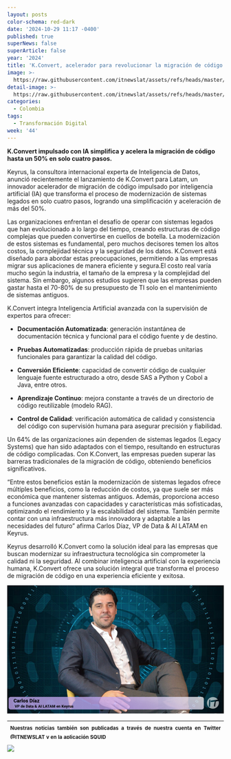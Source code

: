 ```yaml
---
layout: posts
color-schema: red-dark
date: '2024-10-29 11:17 -0400'
published: true
superNews: false
superArticle: false
year: '2024'
title: 'K.Convert, acelerador para revolucionar la migración de código con IA '
image: >-
  https://raw.githubusercontent.com/itnewslat/assets/refs/heads/master/img/540x320/Carlos-Diaz-p.jpg
detail-image: >-
  https://raw.githubusercontent.com/itnewslat/assets/refs/heads/master/img/1024x680/Carlos-Diaz-g.jpg
categories:
  - Colombia
tags:
  - Transformación Digital
week: '44'
---
```

**K.Convert impulsado con IA simplifica y acelera la migración de código hasta un 50% en solo cuatro pasos.**

Keyrus, la consultora internacional experta de Inteligencia de Datos, anunció recientemente el lanzamiento de K.Convert para Latam, un innovador acelerador de migración de código impulsado por inteligencia artificial (IA) que transforma el proceso de modernización de sistemas legados en solo cuatro pasos, logrando una simplificación y aceleración de más del 50%.

Las organizaciones enfrentan el desafío de operar con sistemas legados que han evolucionado a lo largo del tiempo, creando estructuras de código complejas que pueden convertirse en cuellos de botella. La modernización de estos sistemas es fundamental, pero muchos decisores temen los altos costos, la complejidad técnica y la seguridad de los datos. K.Convert está diseñado para abordar estas preocupaciones, permitiendo a las empresas migrar sus aplicaciones de manera eficiente y segura.El costo real varía mucho según la industria, el tamaño de la empresa y la complejidad del sistema. Sin embargo, algunos estudios sugieren que las empresas pueden gastar hasta el 70-80% de su presupuesto de TI solo en el mantenimiento de sistemas antiguos.

K.Convert integra Inteligencia Artificial avanzada con la supervisión de expertos para ofrecer:

- **Documentación Automatizada**: generación instantánea de documentación técnica y funcional para el código fuente y de destino.

- **Pruebas Automatizadas**: producción rápida de pruebas unitarias funcionales para garantizar la calidad del código.

- **Conversión Eficiente**: capacidad de convertir código de cualquier lenguaje fuente estructurado a otro, desde SAS a Python y Cobol a Java, entre otros.

- **Aprendizaje Continuo**: mejora constante a través de un directorio de código reutilizable (modelo RAG).

- **Control de Calidad**: verificación automática de calidad y consistencia del código con supervisión humana para asegurar precisión y fiabilidad.

Un 64% de las organizaciones aún dependen de sistemas legados (Legacy Systems) que han sido adaptados con el tiempo, resultando en estructuras de código complicadas. Con K.Convert, las empresas pueden superar las barreras tradicionales de la migración de código, obteniendo beneficios significativos. 

“Entre estos beneficios están la modernización de sistemas legados ofrece múltiples beneficios, como la reducción de costos, ya que suele ser más económica que mantener sistemas antiguos. Además, proporciona acceso a funciones avanzadas con capacidades y características más sofisticadas, optimizando el rendimiento y la escalabilidad del sistema. También permite contar con una infraestructura más innovadora y adaptable a las necesidades del futuro” afirma Carlos Díaz, VP de Data & AI LATAM en Keyrus. 

Keyrus desarrolló K.Convert como la solución ideal para las empresas que buscan modernizar su infraestructura tecnológica sin comprometer la calidad ni la seguridad. Al combinar inteligencia artificial con la experiencia humana, K.Convert ofrece una solución integral que transforma el proceso de migración de código en una experiencia eficiente y exitosa.

![](https://raw.githubusercontent.com/itnewslat/assets/refs/heads/master/img/540x320/Carlos-Diaz-p.jpg)

<table style="height: 42px;" width="569">
<tbody>
<tr>
<td style="text-align: justify;"><sub><strong>Nuestras noticias también son publicadas a través de nuestra cuenta en Twitter <a href="https://twitter.com/itnewslat?lang=es">@ITNEWSLAT</a> y en la aplicación <a href="https://squidapp.co/en/">SQUID</a></strong></sub></td>
</tr>
</tbody>
</table>

<img src="https://tracker.metricool.com/c3po.jpg?hash=56f88a41e39ab42c063cc51676587a04"/>